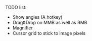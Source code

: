 TODO list:
- Show angles (A hotkey)
- Drag&Drop on MMB as well as RMB
- Magnifier
- Cursor grid to stick to image pixels